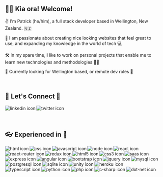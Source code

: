 ## 👋😎 Kia ora! Welcome!
✌ I'm Patrick (he/him), a full stack developer based in Wellington, New Zealand. 🇳🇿

📲 I am passionate about creating nice looking websites that feel great to use, and expanding my knowledge in the world of tech 💻

🛠 In my spare time, I like to work on personal projects that enable me to learn new technologies and methodologies 👨‍💻

🏢 Currently looking for Wellington based, or remote dev roles 📡

<br>

## 🤳 Let's Connect 🤝
[<img align="left" alt="linkedin icon" src="https://img.shields.io/badge/linkedin-%230077B5.svg?&style=for-the-badge&logo=linkedin&logoColor=white" />](https://www.linkedin.com/in/patrick-sullivan-833370134/)
[<img align="left" alt="twitter icon" src="https://img.shields.io/badge/Twitter-1DA1F2?style=for-the-badge&logo=twitter&logoColor=white" />](https://twitter.com/ThePJSIT)

<br>
<br>
<br>

## 👓 Experienced in 🥼
<img align="left" alt="html icon" src="https://img.shields.io/badge/HTML-239120?style=for-the-badge&logo=html5&logoColor=white" />
<img align="left" alt="css icon" src="https://img.shields.io/badge/CSS-239120?&style=for-the-badge&logo=css3&logoColor=white" />
<img align="left" alt="javascript icon" src="https://img.shields.io/badge/JavaScript-F7DF1E?style=for-the-badge&logo=javascript&logoColor=black" />
<img align="left" alt="node icon" src="https://img.shields.io/badge/Node.js-43853D?style=for-the-badge&logo=node.js&logoColor=white" />
<img align="left" alt="react icon" src="https://img.shields.io/badge/React-20232A?style=for-the-badge&logo=react&logoColor=61DAFB" />
<img align="left" alt="react-router icon" src="https://img.shields.io/badge/React_Router-CA4245?style=for-the-badge&logo=react-router&logoColor=white" />
<img align="left" alt="redux icon" src="https://img.shields.io/badge/Redux-593D88?style=for-the-badge&logo=redux&logoColor=white" />
<img align="left" alt="html5 icon" src="https://img.shields.io/badge/HTML5-E34F26?style=for-the-badge&logo=html5&logoColor=white" />
<img align="left" alt="css3 icon" src="https://img.shields.io/badge/CSS3-1572B6?style=for-the-badge&logo=css3&logoColor=white" />
<img align="left" alt="saas icon" src="https://img.shields.io/badge/Sass-CC6699?style=for-the-badge&logo=sass&logoColor=white" />
<img align="left" alt="express icon" src="https://img.shields.io/badge/Express.js-404D59?style=for-the-badge" />
<img align="left" alt="angular icon" src="https://img.shields.io/badge/Angular-DD0031?style=for-the-badge&logo=angular&logoColor=white" />
<img align="left" alt="bootstrap icon" src="https://img.shields.io/badge/Bootstrap-563D7C?style=for-the-badge&logo=bootstrap&logoColor=white" />
<img align="left" alt="jquery icon" src="https://img.shields.io/badge/jQuery-0769AD?style=for-the-badge&logo=jquery&logoColor=white" />
<img align="left" alt="mysql icon" src="https://img.shields.io/badge/MySQL-00000F?style=for-the-badge&logo=mysql&logoColor=white" />
<img align="left" alt="postgresql icon" src="https://img.shields.io/badge/PostgreSQL-316192?style=for-the-badge&logo=postgresql&logoColor=white" />
<img align="left" alt="sqlite icon" src="https://img.shields.io/badge/SQLite-07405E?style=for-the-badge&logo=sqlite&logoColor=white" />
<img align="left" alt="unity icon" src="https://img.shields.io/badge/Unity-100000?style=for-the-badge&logo=unity&logoColor=white" />
<img align="left" alt="heroku icon" src="https://img.shields.io/badge/Heroku-430098?style=for-the-badge&logo=heroku&logoColor=white" />
<img align="left" alt="typescript icon" src="https://img.shields.io/badge/TypeScript-007ACC?style=for-the-badge&logo=typescript&logoColor=white" />
<img align="left" alt="python icon" src="https://img.shields.io/badge/Python-14354C?style=for-the-badge&logo=python&logoColor=white" />
<img align="left" alt="php icon" src="https://img.shields.io/badge/PHP-777BB4?style=for-the-badge&logo=php&logoColor=white" />
<img align="left" alt="c-sharp icon" src="https://img.shields.io/badge/C%23-239120?style=for-the-badge&logo=c-sharp&logoColor=white" />
<img align="left" alt="dot-net icon" src="https://img.shields.io/badge/.NET-5C2D91?style=for-the-badge&logo=.net&logoColor=white" />
<!--
**patrick-j-sulley/patrick-j-sulley** is a ✨ _special_ ✨ repository because its `README.md` (this file) appears on your GitHub profile.

Here are some ideas to get you started:

- 🔭 I’m currently working on ...
- 🌱 I’m currently learning ...
- 👯 I’m looking to collaborate on ...
- 🤔 I’m looking for help with ...
- 💬 Ask me about ...
- 📫 How to reach me: ...
- 😄 Pronouns: ...
- ⚡ Fun fact: ...
-->
